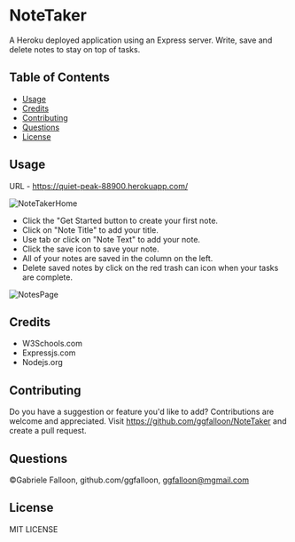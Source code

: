 # NoteTaker

A Heroku deployed application using an Express server. Write, save and delete notes to stay on top of tasks.

## Table of Contents

* [Usage](#usage)
* [Credits](#credits)
* [Contributing](#contributing)
* [Questions](#questions)
* [License](#license)

## Usage

URL - https://quiet-peak-88900.herokuapp.com/

![NoteTakerHome](https://user-images.githubusercontent.com/71281652/104235074-0eda4300-541a-11eb-9c9d-94e65cd7c6c8.png)

* Click the "Get Started button to create your first note.
* Click on "Note Title" to add your title.
* Use tab or click on "Note Text" to add your note.
* Click the save icon to save your note. 
* All of your notes are saved in the column on the left.
* Delete saved notes by click on the red trash can icon when your tasks are complete.

![NotesPage](https://user-images.githubusercontent.com/71281652/104235106-1ac60500-541a-11eb-9df3-28fa95ecd7c9.png)

## Credits

* W3Schools.com
* Expressjs.com
* Nodejs.org


## Contributing

Do you have a suggestion or feature you'd like to add? Contributions are welcome and appreciated. 
Visit https://github.com/ggfalloon/NoteTaker and create a pull request.

## Questions

&copy;Gabriele Falloon, github.com/ggfalloon, ggfalloon@mgmail.com

## License

MIT LICENSE